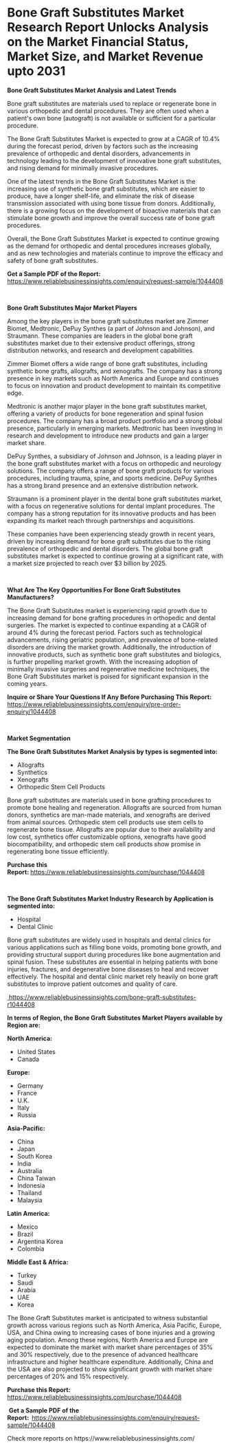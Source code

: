 <p><h1>Bone Graft Substitutes Market Research Report Unlocks Analysis on the Market Financial Status, Market Size, and Market Revenue upto 2031</h1></p><p><strong>Bone Graft Substitutes Market Analysis and Latest Trends</strong></p>
<p><p>Bone graft substitutes are materials used to replace or regenerate bone in various orthopedic and dental procedures. They are often used when a patient's own bone (autograft) is not available or sufficient for a particular procedure. </p><p>The Bone Graft Substitutes Market is expected to grow at a CAGR of 10.4% during the forecast period, driven by factors such as the increasing prevalence of orthopedic and dental disorders, advancements in technology leading to the development of innovative bone graft substitutes, and rising demand for minimally invasive procedures.</p><p>One of the latest trends in the Bone Graft Substitutes Market is the increasing use of synthetic bone graft substitutes, which are easier to produce, have a longer shelf-life, and eliminate the risk of disease transmission associated with using bone tissue from donors. Additionally, there is a growing focus on the development of bioactive materials that can stimulate bone growth and improve the overall success rate of bone graft procedures.</p><p>Overall, the Bone Graft Substitutes Market is expected to continue growing as the demand for orthopedic and dental procedures increases globally, and as new technologies and materials continue to improve the efficacy and safety of bone graft substitutes.</p></p>
<p><strong>Get a Sample PDF of the Report:&nbsp;</strong> <a href="https://www.reliablebusinessinsights.com/enquiry/request-sample/1044408">https://www.reliablebusinessinsights.com/enquiry/request-sample/1044408</a></p>
<p>&nbsp;</p>
<p><strong>Bone Graft Substitutes Major Market Players</strong></p>
<p><p>Among the key players in the bone graft substitutes market are Zimmer Biomet, Medtronic, DePuy Synthes (a part of Johnson and Johnson), and Straumann. These companies are leaders in the global bone graft substitutes market due to their extensive product offerings, strong distribution networks, and research and development capabilities.</p><p>Zimmer Biomet offers a wide range of bone graft substitutes, including synthetic bone grafts, allografts, and xenografts. The company has a strong presence in key markets such as North America and Europe and continues to focus on innovation and product development to maintain its competitive edge.</p><p>Medtronic is another major player in the bone graft substitutes market, offering a variety of products for bone regeneration and spinal fusion procedures. The company has a broad product portfolio and a strong global presence, particularly in emerging markets. Medtronic has been investing in research and development to introduce new products and gain a larger market share.</p><p>DePuy Synthes, a subsidiary of Johnson and Johnson, is a leading player in the bone graft substitutes market with a focus on orthopedic and neurology solutions. The company offers a range of bone graft products for various procedures, including trauma, spine, and sports medicine. DePuy Synthes has a strong brand presence and an extensive distribution network.</p><p>Straumann is a prominent player in the dental bone graft substitutes market, with a focus on regenerative solutions for dental implant procedures. The company has a strong reputation for its innovative products and has been expanding its market reach through partnerships and acquisitions.</p><p>These companies have been experiencing steady growth in recent years, driven by increasing demand for bone graft substitutes due to the rising prevalence of orthopedic and dental disorders. The global bone graft substitutes market is expected to continue growing at a significant rate, with a market size projected to reach over $3 billion by 2025.</p></p>
<p>&nbsp;</p>
<p><strong>What Are The Key Opportunities For Bone Graft Substitutes Manufacturers?</strong></p>
<p><p>The Bone Graft Substitutes market is experiencing rapid growth due to increasing demand for bone grafting procedures in orthopedic and dental surgeries. The market is expected to continue expanding at a CAGR of around 4% during the forecast period. Factors such as technological advancements, rising geriatric population, and prevalence of bone-related disorders are driving the market growth. Additionally, the introduction of innovative products, such as synthetic bone graft substitutes and biologics, is further propelling market growth. With the increasing adoption of minimally invasive surgeries and regenerative medicine techniques, the Bone Graft Substitutes market is poised for significant expansion in the coming years.</p></p>
<p><strong>Inquire or Share Your Questions If Any Before Purchasing This Report:</strong> <a href="https://www.reliablebusinessinsights.com/enquiry/pre-order-enquiry/1044408">https://www.reliablebusinessinsights.com/enquiry/pre-order-enquiry/1044408</a></p>
<p>&nbsp;</p>
<p><strong>Market Segmentation</strong></p>
<p><strong>The Bone Graft Substitutes Market Analysis by types is segmented into:</strong></p>
<p><ul><li>Allografts</li><li>Synthetics</li><li>Xenografts</li><li>Orthopedic Stem Cell Products</li></ul></p>
<p><p>Bone graft substitutes are materials used in bone grafting procedures to promote bone healing and regeneration. Allografts are sourced from human donors, synthetics are man-made materials, and xenografts are derived from animal sources. Orthopedic stem cell products use stem cells to regenerate bone tissue. Allografts are popular due to their availability and low cost, synthetics offer customizable options, xenografts have good biocompatibility, and orthopedic stem cell products show promise in regenerating bone tissue efficiently.</p></p>
<p><strong>Purchase this Report:&nbsp;</strong><a href="https://www.reliablebusinessinsights.com/purchase/1044408">https://www.reliablebusinessinsights.com/purchase/1044408</a></p>
<p>&nbsp;</p>
<p><strong>The Bone Graft Substitutes Market Industry Research by Application is segmented into:</strong></p>
<p><ul><li>Hospital</li><li>Dental Clinic</li></ul></p>
<p><p>Bone graft substitutes are widely used in hospitals and dental clinics for various applications such as filling bone voids, promoting bone growth, and providing structural support during procedures like bone augmentation and spinal fusion. These substitutes are essential in helping patients with bone injuries, fractures, and degenerative bone diseases to heal and recover effectively. The hospital and dental clinic market rely heavily on bone graft substitutes to improve patient outcomes and quality of care.</p></p>
<p><a href="https://www.reliablebusinessinsights.com/bone-graft-substitutes-r1044408">&nbsp;https://www.reliablebusinessinsights.com/bone-graft-substitutes-r1044408</a></p>
<p><strong>In terms of Region, the Bone Graft Substitutes Market Players available by Region are:</strong></p>
<p>
    <p> <strong> North America: </strong>
        <ul>
            <li>United States</li>
            <li>Canada</li>
        </ul>
        </p> 
    <p> <strong> Europe: </strong>
        <ul>
            <li>Germany</li>
            <li>France</li>
            <li>U.K.</li>
            <li>Italy</li>
            <li>Russia</li>
        </ul>
        </p> 
    <p> <strong> Asia-Pacific: </strong>
        <ul>
            <li>China</li>
            <li>Japan</li>
            <li>South Korea</li>
            <li>India</li>
            <li>Australia</li>
            <li>China Taiwan</li>
            <li>Indonesia</li>
            <li>Thailand</li>
            <li>Malaysia</li>
        </ul>
        </p> 
    <p> <strong> Latin America: </strong>
        <ul>
            <li>Mexico</li>
            <li>Brazil</li>
            <li>Argentina Korea</li>
            <li>Colombia</li>
        </ul>
        </p> 
    <p> <strong> Middle East & Africa: </strong>
        <ul>
            <li>Turkey</li>
            <li>Saudi</li>
            <li>Arabia</li>
            <li>UAE</li>
            <li>Korea</li>
        </ul>
    </p>
    </p>
<p><p>The Bone Graft Substitutes market is anticipated to witness substantial growth across various regions such as North America, Asia Pacific, Europe, USA, and China owing to increasing cases of bone injuries and a growing aging population. Among these regions, North America and Europe are expected to dominate the market with market share percentages of 35% and 30% respectively, due to the presence of advanced healthcare infrastructure and higher healthcare expenditure. Additionally, China and the USA are also projected to show significant growth with market share percentages of 20% and 15% respectively.</p></p>
<p><strong>Purchase this Report: </strong><a href="https://www.reliablebusinessinsights.com/purchase/1044408">https://www.reliablebusinessinsights.com/purchase/1044408</a></p>
<p>&nbsp;<strong>Get a Sample PDF of the Report:&nbsp;&nbsp;</strong><a href="https://www.reliablebusinessinsights.com/enquiry/request-sample/1044408">https://www.reliablebusinessinsights.com/enquiry/request-sample/1044408</a></p>
<p><strong></strong></p>
<p>Check more reports on https://www.reliablebusinessinsights.com/</p>